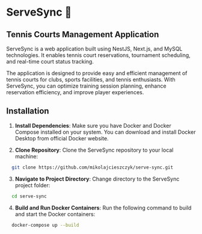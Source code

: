 # ServeSync 🥎
## Tennis Courts Management Application 

ServeSync is a web application built using NestJS, Next.js, and MySQL technologies. It enables tennis court reservations, tournament scheduling, and real-time court status tracking.

The application is designed to provide easy and efficient management of tennis courts for clubs, sports facilities, and tennis enthusiasts. With ServeSync, you can optimize training session planning, enhance reservation efficiency, and improve player experiences.

## Installation

1. **Install Dependencies**: Make sure you have Docker and Docker Compose installed on your system. You can download and install Docker Desktop from official Docker website.

2. **Clone Repository**: Clone the ServeSync repository to your local machine:

```bash
  git clone https://github.com/mikolajcieszczyk/serve-sync.git
```

3. **Navigate to Project Directory**: Change directory to the ServeSync project folder:

```bash
  cd serve-sync
```

4. **Build and Run Docker Containers**: Run the following command to build and start the Docker containers:

```bash
  docker-compose up --build
```
